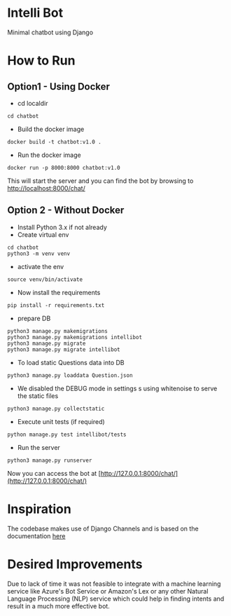 # Intelli Bot
Minimal chatbot using Django

# How to Run

## Option1 - Using Docker
* cd localdir
```
cd chatbot
```
* Build the docker image
```
docker build -t chatbot:v1.0 .
``` 
* Run the docker image
```
docker run -p 8000:8000 chatbot:v1.0
```
This will start the server and you can find the bot by browsing to [http://localhost:8000/chat/ ](http://127.0.0.1:8000/chat/)

## Option 2 - Without Docker
* Install Python 3.x if not already
* Create virtual env
```
cd chatbot
python3 -m venv venv
```
* activate the env
```
source venv/bin/activate
```
* Now install the requirements
```
pip install -r requirements.txt
```
* prepare DB
```
python3 manage.py makemigrations
python3 manage.py makemigrations intellibot
python3 manage.py migrate
python3 manage.py migrate intellibot
```
* To load static Questions data into DB
```
python3 manage.py loaddata Question.json
```
* We disabled the DEBUG mode in settings s using whitenoise to serve the static files
```
python3 manage.py collectstatic
```

* Execute unit tests (if required)
```
python manage.py test intellibot/tests
```

* Run the server
```
python3 manage.py runserver
```
Now you can access the bot at [http://127.0.0.1:8000/chat/](http://127.0.0.1:8000/chat/)

# Inspiration
The codebase makes use of Django Channels and is based on the documentation [here](https://channels.readthedocs.io/en/latest/tutorial/part_2.html)

# Desired Improvements

Due to lack of time it was not feasible to integrate with a machine learning service like Azure's Bot Service or Amazon's Lex or any other Natural Language Processing (NLP) service which could help in finding intents and result in a much more effective bot. 
